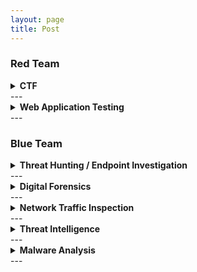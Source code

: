 ```yaml
---
layout: page
title: Post
---
```

### Red Team
<details markdown="1">
<summary><strong> CTF </strong></summary>

{% assign threat_posts = site.posts | where: "category", "penetration-testing" %}
{% for post in threat_posts %}
- **{{ post.date | date: "%b %d, %Y" }}** - [{{ post.title }}]({{ post.url }})
{% endfor %}

</details>
---

<details markdown="1">
<summary><strong> Web Application Testing </strong></summary>

  <details markdown="1">
  <summary><strong> Injection </strong></summary>
  
  {% assign threat_posts = site.posts | where: "category", "Injection" %}
  {% for post in threat_posts %}
  - **{{ post.date | date: "%b %d, %Y" }}** - [{{ post.title }}]({{ post.url }})
  {% endfor %}
  
  </details>

  <details markdown="1">
  <summary><strong> Script Input </strong></summary>
  
  {% assign threat_posts = site.posts | where: "category", "script-input" %}
  {% for post in threat_posts %}
  - **{{ post.date | date: "%b %d, %Y" }}** - [{{ post.title }}]({{ post.url }})
  {% endfor %}
  
  </details>

  <details markdown="1">
  <summary><strong> Request Forgery </strong></summary>
  
  {% assign threat_posts = site.posts | where: "category", "request-forgery" %}
  {% for post in threat_posts %}
  - **{{ post.date | date: "%b %d, %Y" }}** - [{{ post.title }}]({{ post.url }})
  {% endfor %}
  
  </details>

  <details markdown="1">
  <summary><strong> User Interaction </strong></summary>
  
  {% assign threat_posts = site.posts | where: "category", "user-interaction" %}
  {% for post in threat_posts %}
  - **{{ post.date | date: "%b %d, %Y" }}** - [{{ post.title }}]({{ post.url }})
  {% endfor %}
  
  </details>

  <details markdown="1">
  <summary><strong> Authentication Bypass </strong></summary>
  
  {% assign threat_posts = site.posts | where: "category", "authentication-bypass" %}
  {% for post in threat_posts %}
  - **{{ post.date | date: "%b %d, %Y" }}** - [{{ post.title }}]({{ post.url }})
  {% endfor %}
  
  </details>

  <details markdown="1">
  <summary><strong> Web Configuration </strong></summary>
  
  {% assign threat_posts = site.posts | where: "category", "web-configuration" %}
  {% for post in threat_posts %}
  - **{{ post.date | date: "%b %d, %Y" }}** - [{{ post.title }}]({{ post.url }})
  {% endfor %}
  
  </details>


</details>
---

### Blue Team
<details markdown="1">
<summary><strong> Threat Hunting / Endpoint Investigation</strong></summary>

{% assign threat_posts = site.posts | where: "category", "threat-hunting" %}
{% for post in threat_posts %}
- **{{ post.date | date: "%b %d, %Y" }}** - [{{ post.title }}]({{ post.url }})
{% endfor %}

</details>
---

<details markdown="1">
<summary><strong> Digital Forensics</strong></summary>

{% assign threat_posts = site.posts | where: "category", "digital-forensics" %}
{% for post in threat_posts %}
- **{{ post.date | date: "%b %d, %Y" }}** - [{{ post.title }}]({{ post.url }})
{% endfor %}

</details>
---

<details markdown="1">
<summary><strong> Network Traffic Inspection </strong></summary>

{% assign threat_posts = site.posts | where: "category", "network-traffic-inspection" %}
{% for post in threat_posts %}
- **{{ post.date | date: "%b %d, %Y" }}** - [{{ post.title }}]({{ post.url }})
{% endfor %}

</details>
---

<details markdown="1">
<summary><strong> Threat Intelligence </strong></summary>

{% assign threat_posts = site.posts | where: "category", "threat-intelligence" %}
{% for post in threat_posts %}
- **{{ post.date | date: "%b %d, %Y" }}** - [{{ post.title }}]({{ post.url }})
{% endfor %}

</details>
---

<details markdown="1">
<summary><strong> Malware Analysis </strong></summary>

{% assign threat_posts = site.posts | where: "category", "malware-analysis" %}
{% for post in threat_posts %}
- **{{ post.date | date: "%b %d, %Y" }}** - [{{ post.title }}]({{ post.url }})
{% endfor %}

</details>
---
